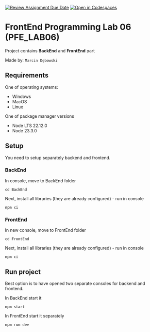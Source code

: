 [![Review Assignment Due Date](https://classroom.github.com/assets/deadline-readme-button-22041afd0340ce965d47ae6ef1cefeee28c7c493a6346c4f15d667ab976d596c.svg)](https://classroom.github.com/a/M7qPx2bv)
[![Open in Codespaces](https://classroom.github.com/assets/launch-codespace-2972f46106e565e64193e422d61a12cf1da4916b45550586e14ef0a7c637dd04.svg)](https://classroom.github.com/open-in-codespaces?assignment_repo_id=17702865)
# FrontEnd Programming Lab 06 (PFE_LAB06)

Project contains **BackEnd** and **FrontEnd** part

Made by: `Marcin Dębowski`

## Requirements

One of operating systems:

- Windows
- MacOS
- Linux

One of package manager versions

- Node LTS 22.12.0
- Node 23.3.0

## Setup

You need to setup separately backend and frontend.

### BackEnd

In console, move to BackEnd folder

```Shell
cd BackEnd
```

Next, install all libraries (they are already configured) - run in console

```Shell
npm ci
```

### FrontEnd

In new console, move to FrontEnd folder

```Shell
cd FrontEnd
```

Next, install all libraries (they are already configured) - run in console

```Shell
npm ci
```

## Run project

Best option is to have opened two separate consoles for backend and frontend.

In BackEnd start it

```Shell
npm start
```

In FrontEnd start it separately

```Shell
npm run dev
```
